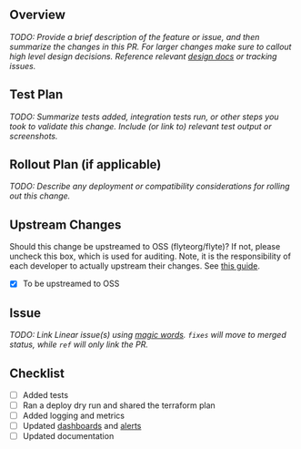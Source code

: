 ## Overview
*TODO: Provide a brief description of the feature or issue, and then summarize the changes in this PR. For larger changes make sure to callout high level design decisions. Reference relevant [design docs](https://unionai.atlassian.net/wiki/spaces/ENG/pages/78512174/Design+Review) or tracking issues.*

## Test Plan
*TODO: Summarize tests added, integration tests run, or other steps you took to validate this change. Include (or link to) relevant test output or screenshots.*

## Rollout Plan (if applicable)
*TODO: Describe any deployment or compatibility considerations for rolling out this change.*

## Upstream Changes
Should this change be upstreamed to OSS (flyteorg/flyte)? If not, please uncheck this box, which is used for auditing. Note, it is the responsibility of each developer to actually upstream their changes. See [this guide](https://unionai.atlassian.net/wiki/spaces/ENG/pages/447610883/Flyte+-+Union+Cloud+Development+Runbook/#When-are-versions-updated%3F).
- [x] To be upstreamed to OSS

## Issue
*TODO: Link Linear issue(s) using [magic words](https://linear.app/docs/github#magic-words). `fixes` will move to merged status, while `ref` will only link the PR.*

## Checklist
* [ ] Added tests
* [ ] Ran a deploy dry run and shared the terraform plan
* [ ] Added logging and metrics
* [ ] Updated [dashboards](https://unionai.grafana.net/dashboards) and [alerts](https://unionai.grafana.net/alerting/list)
* [ ] Updated documentation

